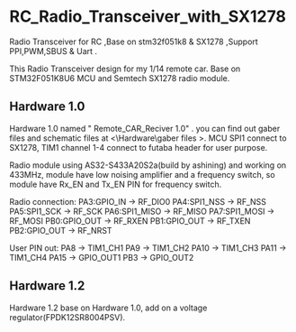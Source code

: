 # RC_Radio_Transceiver_with_SX1278
 Radio Transceiver for RC ,Base on stm32f051k8 & SX1278 ,Support PPI,PWM,SBUS & Uart .

 This Radio Transceiver design for my 1/14 remote car. Base on STM32F051K8U6 MCU and Semtech SX1278 radio module. 


## Hardware 1.0

 Hardware 1.0 named " Remote_CAR_Reciver 1.0" . you can find out gaber files and schematic files at <\Hardware\gaber files >. MCU SPI1 connect to SX1278, TIM1 channel 1-4 connect to futaba header for user purpose.

Radio module using AS32-S433A20S2a(build by ashining) and working on 433MHz, module have low noising amplifier and a frequency switch, so module have Rx_EN and Tx_EN PIN for frequency switch.

Radio connection:
   PA3:GPIO_IN		->	RF_DIO0
   PA4:SPI1_NSS	->	RF_NSS
   PA5:SPI1_SCK	->	RF_SCK
   PA6:SPI1_MISO	->	RF_MISO
   PA7:SPI1_MOSI	->	RF_MOSI
   PB0:GPIO_OUT	->	RF_RXEN
   PB1:GPIO_OUT	->	RF_TXEN
   PB2:GPIO_OUT	->	RF_NRST

User PIN out:
   PA8		->		TIM1_CH1
   PA9		->		TIM1_CH2
   PA10	->		TIM1_CH3
   PA11	->		TIM1_CH4
   PA15	->		GPIO_OUT1
   PB3		->		GPIO_OUT2


## Hardware 1.2

Hardware 1.2 base on Hardware 1.0, add on a voltage regulator(FPDK12SR8004PSV).
